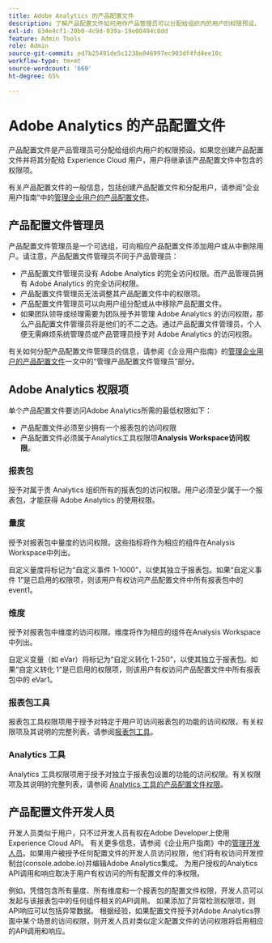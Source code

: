 ```yaml
---
title: Adobe Analytics 的产品配置文件
description: 了解产品配置文件如何用作产品管理员可以分配给组织内的用户的权限预设。
exl-id: 834e4cf1-20b0-4c9d-939a-19e00494c8dd
feature: Admin Tools
role: Admin
source-git-commit: ed7b25491de5c1238e846997ec903df4fd4ee18c
workflow-type: tm+mt
source-wordcount: '669'
ht-degree: 65%

---
```


# Adobe Analytics 的产品配置文件

产品配置文件是产品管理员可分配给组织内用户的权限预设。如果您创建产品配置文件并将其分配给 Experience Cloud 用户，用户将继承该产品配置文件中包含的权限项。

有关产品配置文件的一般信息，包括创建产品配置文件和分配用户，请参阅“企业用户指南”中的[管理企业用户的产品配置文件](https://helpx.adobe.com/cn/enterprise/using/manage-product-profiles.html)。

## 产品配置文件管理员

产品配置文件管理员是一个可选组，可向相应产品配置文件添加用户或从中删除用户。请注意，产品配置文件管理员不同于产品管理员：

* 产品配置文件管理员没有 Adobe Analytics 的完全访问权限。而产品管理员拥有 Adobe Analytics 的完全访问权限。
* 产品配置文件管理员无法调整其产品配置文件中的权限项。
* 产品配置文件管理员可以向用户组分配或从中移除产品配置文件。
* 如果团队领导或经理需要为团队授予并管理 Adobe Analytics 的访问权限，那么产品配置文件管理员将是他们的不二之选。通过产品配置文件管理员，个人便无需麻烦系统管理员或产品管理员授予对 Adobe Analytics 的访问权限。

有关如何分配产品配置文件管理员的信息，请参阅《企业用户指南》的[管理企业用户的产品配置文件](https://helpx.adobe.com/cn/enterprise/using/manage-product-profiles.html)一文中的“管理产品配置文件管理员”部分。

## Adobe Analytics 权限项

单个产品配置文件要访问Adobe Analytics所需的最低权限如下：

* 产品配置文件必须至少拥有一个报表包的访问权限
* 产品配置文件必须属于Analytics工具权限项&#x200B;**Analysis Workspace访问权限**。

### 报表包

授予对属于贵 Analytics 组织所有的报表包的访问权限。用户必须至少属于一个报表包，才能获得 Adobe Analytics 的使用权限。

### 量度

授予对报表包中量度的访问权限。这些指标将作为相应的组件在Analysis Workspace中列出。

自定义量度将标记为“自定义事件 1-1000”，以使其独立于报表包。如果“自定义事件 1”是已启用的权限项，则该用户有权访问产品配置文件中所有报表包中的 event1。

### 维度

授予对报表包中维度的访问权限。维度将作为相应的组件在Analysis Workspace中列出。

自定义变量（如 eVar）将标记为“自定义转化 1-250”，以使其独立于报表包。如果“自定义转化 1”是已启用的权限项，则该用户有权访问产品配置文件中所有报表包中的 eVar1。

### 报表包工具

报表包工具权限项用于授予对特定于用户可访问报表包的功能的访问权限。有关权限项及其说明的完整列表，请参阅[报表包工具](report-suite-tools.md)。

### Analytics 工具

Analytics 工具权限项用于授予对独立于报表包设置的功能的访问权限。有关权限项及其说明的完整列表，请参阅 [Analytics 工具的产品配置文件权限](analytics-tools.md)。

## 产品配置文件开发人员

开发人员类似于用户，只不过开发人员有权在Adobe Developer上使用Experience Cloud API。 有关更多信息，请参阅《企业用户指南》中的[管理开发人员](https://helpx.adobe.com/cn/enterprise/using/manage-developers.html)。如果用户被授予任何配置文件的开发人员访问权限，他们将有权访问开发控制台(console.adobe.io)并编辑Adobe Analytics集成。 为用户授权的Analytics API调用和响应取决于用户有权访问的所有配置文件的净权限。

例如，凭借包含所有量度、所有维度和一个报表包的配置文件权限，开发人员可以发起与该报表包中的任何组件相关的API调用。 如果添加了异常检测权限项，则API响应可以包括异常数据。 根据经验，如果配置文件授予对Adobe Analytics界面中某个场景的访问权限，则开发人员对类似定义配置文件的访问权限将启用相应的API调用和响应。
